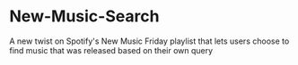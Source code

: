 # New-Music-Search
A new twist on Spotify's New Music Friday playlist that lets users choose to find music that was released based on their own query

